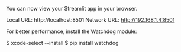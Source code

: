 You can now view your Streamlit app in your browser.

  Local URL: http://localhost:8501
  Network URL: http://192.168.1.4:8501

  For better performance, install the Watchdog module:

  $ xcode-select --install
  $ pip install watchdog
